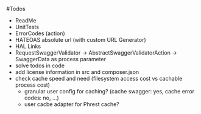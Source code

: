 #Todos
- ReadMe
- UnitTests
- ErrorCodes (action)
- HATEOAS absolute url (with custom URL Generator)
- HAL Links
- RequestSwaggerValidator -> AbstractSwaggerValidatorAction -> SwaggerData as process parameter
- solve todos in code
- add license information in src and composer.json
- check cache speed and need (filesystem access cost vs cachable process cost)
    - granular user config for caching? (cache swagger: yes, cache error codes: no, ...)
    - user cacbe adapter for Phrest cache?